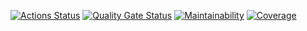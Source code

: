 [![Actions Status](https://github.com/EugeneWinter/php-project-9/actions/workflows/hexlet-check.yml/badge.svg)](https://github.com/EugeneWinter/php-project-9/actions)
[![Quality Gate Status](https://sonarcloud.io/api/project_badges/measure?project=EugeneWinter_php-project-9&metric=alert_status)](https://sonarcloud.io/summary/new_code?id=EugeneWinter_php-project-9)
[![Maintainability](https://sonarcloud.io/api/project_badges/measure?project=EugeneWinter_php-project-9&metric=sqale_rating)](https://sonarcloud.io/summary/new_code?id=EugeneWinter_php-project-9)
[![Coverage](https://sonarcloud.io/api/project_badges/measure?project=EugeneWinter_php-project-9&metric=coverage)](https://sonarcloud.io/summary/new_code?id=EugeneWinter_php-project-9)
